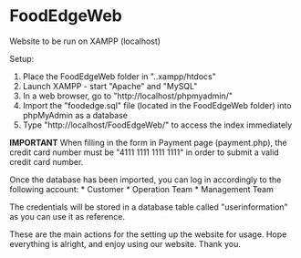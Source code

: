 # FoodEdgeWeb

Website to be run on XAMPP (localhost)

Setup:
1. Place the FoodEdgeWeb folder in "..xampp/htdocs"
2. Launch XAMPP - start "Apache" and "MySQL"
3. In a web browser, go to "http://localhost/phpmyadmin/"
4. Import the "foodedge.sql" file (located in the FoodEdgeWeb folder) into phpMyAdmin as a database
5. Type "http://localhost/FoodEdgeWeb/" to access the index immediately

**IMPORTANT**
When filling in the form in Payment page (payment.php), the credit card number must be "4111 1111 1111 1111" in order to submit a valid credit card number.

Once the database has been imported, you can log in accordingly to the following account:
	* Customer
	* Operation Team
	* Management Team 

The credentials will be stored in a database table called "userinformation" as you can use it as reference.

These are the main actions for the setting up the website for usage. Hope everything is alright, and enjoy using our website. Thank you.
